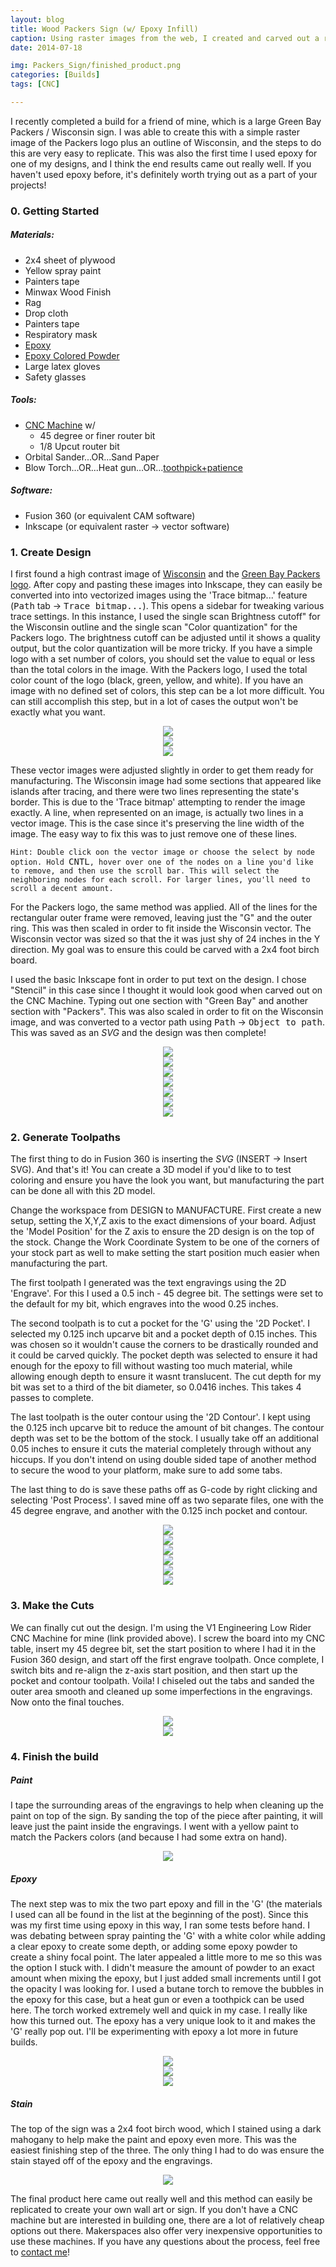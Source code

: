 ```yaml
---
layout: blog
title: Wood Packers Sign (w/ Epoxy Infill)
caption: Using raster images from the web, I created and carved out a replicated model of Wisconsin and the Packers logo. This was then filled with a white epoxy for the Packers 'G' to mimic the logo and give it a unique look. These steps can be easily replicated with a CNC machine on you're own logos or images.
date: 2014-07-18

img: Packers_Sign/finished_product.png
categories: [Builds]
tags: [CNC]

---
```


I recently completed a build for a friend of mine, which is a large Green Bay Packers / Wisconsin sign. I was able to create this with a simple raster image of the Packers logo plus an outline of Wisconsin, and the steps to do this are very easy to replicate. This was also the first time I used epoxy for one of my designs, and I think the end results came out really well. If you haven't used epoxy before, it's definitely worth trying out as a part of your projects!

### 0. Getting Started
##### Materials:
- 2x4 sheet of plywood
- Yellow spray paint
- Painters tape 
- Minwax Wood Finish
- Rag
- Drop cloth
- Painters tape
- Respiratory mask
- [Epoxy](https://www.amazon.com/Crystal-Clear-Table-Coating-Tabletop/dp/B01LYK2NAG/ref=sxts_sxwds-bia?keywords=epoxy&pd_rd_i=B01LYK2NAG&pd_rd_r=21374850-59a9-425e-a204-e1b0a620da7b&pd_rd_w=9pcAA&pd_rd_wg=SNdS0&pf_rd_p=1cb3f32a-ccfd-479b-8a13-b22f56c942c6&pf_rd_r=TKFJ36FF7S85RPFA30BS&psc=1&qid=1574306508)
- [Epoxy Colored Powder](https://www.amazon.com/gp/product/B071SB48Z7/ref=ppx_yo_dt_b_search_asin_title?ie=UTF8&psc=1)
- Large latex gloves
- Safety glasses

##### Tools:
- [CNC Machine](https://www.v1engineering.com/the-lowrider2-cnc/) w/
    - 45 degree or finer router bit
    - 1/8 Upcut router bit
- Orbital Sander...OR...Sand Paper
- Blow Torch...OR...Heat gun...OR...[toothpick+patience](https://www.artresin.com/blogs/artresin/how-to-use-a-torch-with-resin)

##### Software:
- Fusion 360 (or equivalent CAM software)
- Inkscape (or equivalent raster -> vector software)

### 1. Create Design
I first found a high contrast image of [Wisconsin](https://upload.wikimedia.org/wikipedia/en/6/68/Wisconsin_outline.JPG) and the [Green Bay Packers logo](https://upload.wikimedia.org/wikipedia/commons/thumb/5/50/Green_Bay_Packers_logo.svg/1280px-Green_Bay_Packers_logo.svg.png). After copy and pasting these images into Inkscape, they can easily be converted into into vectorized images using the 'Trace bitmap...' feature (<kbd>Path</kbd> tab -> <kbd>Trace bitmap...</kbd>). This opens a sidebar for tweaking various trace settings. In this instance, I used the single scan Brightness cutoff" for the Wisconsin outline and the single scan "Color quantization" for the Packers logo. The brightness cutoff can be adjusted until it shows a quality output, but the color quantization will be more tricky. If you have a simple logo with a set number of colors, you should set the value to equal or less than the total colors in the image. With the Packers logo, I used the total color count of the logo (black, green, yellow, and white). If you have an image with no defined set of colors, this step can be a lot more difficult. You can still accomplish this step, but in a lot of cases the output won't be exactly what you want. 

<div class="row">
    <div style="text-align: center" class="my-3 col-lg-4 col-md-6">
        <img src="\assets\img\posts\Packers_Sign\wisconsin.png">
    </div>
    <div style="text-align: center" class="my-3 col-lg-4 col-md-6">
        <img src="\assets\img\posts\Packers_Sign\wisconsin_traced.png">
    </div>
    <div style="text-align: center" class="my-3 col-lg-4 col-md-6">
        <img src="\assets\img\posts\Packers_Sign\both_traced.png">
    </div>
</div>

These vector images were adjusted slightly in order to get them ready for manufacturing. The Wisconsin image had some sections that appeared like islands after tracing, and there were two lines representing the state's border. This is due to the 'Trace bitmap' attempting to render the image exactly. A line, when represented on an image, is actually two lines in a vector image. This is the case since it's preserving the line width of the image. The easy way to fix this was to just remove one of these lines.

```Hint: Double click oon the vector image or choose the select by node option. Hold ```<kbd>CNTL</kbd>```, hover over one of the nodes on a line you'd like to remove, and then use the scroll bar. This will select the neighboring nodes for each scroll. For larger lines, you'll need to scroll a decent amount.```

For the Packers logo, the same method was applied. All of the lines for the rectangular outer frame were removed, leaving just the "G" and the outer ring. This was then scaled in order to fit inside the Wisconsin vector. The Wisconsin vector was sized so that the it was just shy of 24 inches in the Y direction. My goal was to ensure this could be carved with a 2x4 foot birch board.

I used the basic Inkscape font in order to put text on the design. I chose "Stencil" in this case since I thought it would look good when carved out on the CNC Machine. Typing out one section with "Green Bay" and another section with "Packers". This was also scaled in order to fit on the Wisconsin image, and was converted to a vector path using <kbd>Path</kbd> -> <kbd>Object to path</kbd>. This was saved as an _SVG_ and the design was then complete!

<div class="row">
    <div style="text-align: center" class="my-3 col-lg-4 col-md-6">
        <img src="\assets\img\posts\Packers_Sign\wisconsin_twoline.png">
    </div>
    <div style="text-align: center" class="my-3 col-lg-4 col-md-6">
        <img src="\assets\img\posts\Packers_Sign\wisconsin_oneline.png">
    </div>
    <div style="text-align: center" class="my-3 col-lg-4 col-md-6">
        <img src="\assets\img\posts\Packers_Sign\logo_adjusted.png">
    </div>
    <div style="text-align: center" class="my-3 col-lg-4 col-md-6">
        <img src="\assets\img\posts\Packers_Sign\logo_overlay.png">
    </div>
    <div style="text-align: center" class="my-3 col-lg-4 col-md-6">
        <img src="\assets\img\posts\Packers_Sign\text_to_path.png">
    </div>
    <div style="text-align: center" class="my-3 col-lg-4 col-md-6">
        <img src="\assets\img\posts\Packers_Sign\sign_inkscape.png">
    </div>
    <div style="text-align: center" class="my-3">
        <img src="\assets\img\posts\Packers_Sign\vectorized_compare.png">
    </div>
</div>

### 2. Generate Toolpaths
The first thing to do in Fusion 360 is inserting the _SVG_ (INSERT -> Insert SVG). And that's it! You can create a 3D model if you'd like to to test coloring and ensure you have the look you want, but manufacturing the part can be done all with this 2D model.

Change the workspace from DESIGN to MANUFACTURE. First create a new setup, setting the X,Y,Z axis to the exact dimensions of your board. Adjust the 'Model Position' for the Z axis to ensure the 2D design is on the top of the stock. Change the Work Coordinate System to be one of the corners of your stock part as well to make setting the start position much easier when manufacturing the part.

The first toolpath I generated was the text engravings using the 2D 'Engrave'. For this I used a 0.5 inch - 45 degree bit. The settings were set to the default for my bit, which engraves into the wood 0.25 inches.

The second toolpath is to cut a pocket for the 'G' using the '2D Pocket'. I selected my 0.125 inch upcarve bit and a pocket depth of 0.15 inches. This was chosen so it wouldn't cause the corners to be drastically rounded and it could be carved quickly. The pocket depth was selected to ensure it had enough for the epoxy to fill without wasting too much material, while allowing enough depth to ensure it wasnt translucent. The cut depth for my bit was set to a third of the bit diameter, so 0.0416 inches. This takes 4 passes to complete.

The last toolpath is the outer contour using the '2D Contour'. I kept using the 0.125 inch upcarve bit to reduce the amount of bit changes. The contour depth was set to be the bottom of the stock. I usually take off an additional 0.05 inches to ensure it cuts the material completely through without any hiccups. If you don't intend on using double sided tape of another method to secure the wood to your platform, make sure to add some tabs.

The last thing to do is save these paths off as G-code by right clicking and selecting 'Post Process'. I saved mine off as two separate files, one with the 45 degree engrave, and another with the 0.125 inch pocket and contour.

<div class="row">
    <div style="text-align: center" class="my-3 col-lg-4 col-md-6">
        <img src="\assets\img\posts\Packers_Sign\fusion_svg_import.png">
    </div>
    <div style="text-align: center" class="my-3 col-lg-4 col-md-6">
        <img src="\assets\img\posts\Packers_Sign\fusion_setup.png">
    </div>
    <div style="text-align: center" class="my-3 col-lg-4 col-md-6">
        <img src="\assets\img\posts\Packers_Sign\fusion_engrave.png">
    </div>
    <div style="text-align: center" class="my-3 col-lg-4 col-md-6">
        <img src="\assets\img\posts\Packers_Sign\fusion_pocket.png">
    </div>
    <div style="text-align: center" class="my-3 col-lg-4 col-md-6">
        <img src="\assets\img\posts\Packers_Sign\fusion_contour.png">
    </div>
    <div style="text-align: center" class="my-3 col-lg-4 col-md-6">
        <img src="\assets\img\posts\Packers_Sign\toolpath.gif">
    </div>
</div>

### 3. Make the Cuts
We can finally cut out the design. I'm using the V1 Engineering Low Rider CNC Machine for mine (link provided above). I screw the board into my CNC table, insert my 45 degree bit, set the start position to where I had it in the Fusion 360 design, and start off the first engrave toolpath. Once complete, I switch bits and re-align the z-axis start position, and then start up the pocket and contour toolpath. Voila! I chiseled out the tabs and sanded the outer area smooth and cleaned up some imperfections in the engravings. Now onto the final touches.

<div class="row">
    <div style="text-align: center" class="my-3 col-md-6">
        <img src="\assets\img\posts\Packers_Sign\carve_engrave.gif">
    </div>
    <div style="text-align: center" class="my-3 col-md-6">
        <img src="\assets\img\posts\Packers_Sign\cnc_after.png">
    </div>
</div>

### 4. Finish the build
##### Paint
I tape the surrounding areas of the engravings to help when cleaning up the paint on top of the sign. By sanding the top of the piece after painting, it will leave just the paint inside the engravings. I went with a yellow paint to match the Packers colors (and because I had some extra on hand).
<div class="row">
    <div style="text-align: center" class="my-3 col-12">
        <img src="\assets\img\posts\Packers_Sign\paint.png">
    </div>
</div>

##### Epoxy
The next step was to mix the two part epoxy and fill in the 'G' (the materials I used can all be found in the list at the beginning of the post). Since this was my first time using epoxy in this way, I ran some tests before hand. I was debating between spray painting the 'G' with a white color while adding a clear epoxy to create some depth, or adding some epoxy powder to create a shiny focal point. The later appealed a little more to me so this was the option I stuck with. I didn't measure the amount of powder to an exact amount when mixing the epoxy, but I just added small increments until I got the opacity I was looking for. I used a butane torch to remove the bubbles in the epoxy for this case, but a heat gun or even a toothpick can be used here. The torch worked extremely well and quick in my case. I really like how this turned out. The epoxy has a very unique look to it and makes the 'G' really pop out. I'll be experimenting with epoxy a lot more in future builds. 
<div class="row">
    <div style="text-align: center" class="my-3 col-lg-4 col-md-6">
        <img src="\assets\img\posts\Packers_Sign\epoxy_start.png">
    </div>
    <div style="text-align: center" class="my-3 col-lg-4 col-md-6">
        <img src="\assets\img\posts\Packers_Sign\epoxy_after.png">
    </div>
    <div style="text-align: center" class="my-3 col-lg-4 col-md-6">
        <img src="\assets\img\posts\Packers_Sign\epoxy.gif">
    </div>
</div>

##### Stain
The top of the sign was a 2x4 foot birch wood, which I stained using a dark mahogany to help make the paint and epoxy even more. This was the easiest finishing step of the three. The only thing I had to do was ensure the stain stayed off of the epoxy and the engravings.
<div class="row">
    <div style="text-align: center" class="my-3 col-12">
        <img src="\assets\img\posts\Packers_Sign\finished_product.png">
    </div>
</div>

The final product here came out really well and this method can easily be replicated to create your own wall art or sign. If you don't have a CNC machine but are interested in building one, there are a lot of relatively cheap options out there. Makerspaces also offer very inexpensive opportunities to use these machines. If you have any questions about the process, feel free to [contact me](/#contact)!
